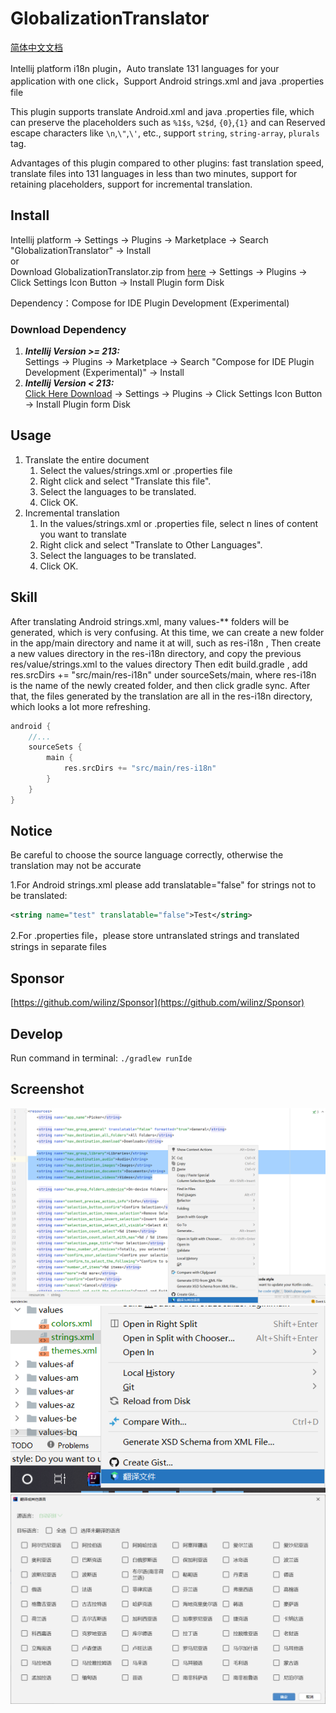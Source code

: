 # GlobalizationTranslator

[简体中文文档](README_zh_CN.md)

Intellij platform i18n plugin，Auto translate 131 languages for your application with one click，Support Android strings.xml and java .properties file

This plugin supports translate Android.xml and java .properties file, which can preserve the placeholders such as ```%1$s```, ```%2$d```, ```{0}```,```{1}``` and can Reserved escape characters like ```\n```,```\"```,```\'```, etc., support ```string```, ```string-array```, ```plurals``` tag.

Advantages of this plugin compared to other plugins: fast translation speed, translate files into 131 languages in less than two minutes, support for retaining placeholders, support for incremental translation.

## Install

Intellij platform -> Settings -> Plugins -> Marketplace -> Search "GlobalizationTranslator" -> Install  
or  
Download GlobalizationTranslator.zip from [here](https://github.com/wilinz/globalization-translator/releases) -> Settings -> Plugins -> Click Settings Icon Button  -> Install Plugin form Disk

Dependency：Compose for IDE Plugin Development (Experimental)

### Download Dependency

1. **_Intellij Version >= 213:_**  
   Settings -> Plugins -> Marketplace -> Search "Compose for IDE Plugin Development (Experimental)" -> Install
2. **_Intellij Version < 213:_**  
   [Click Here Download](https://github.com/wilinz/globalization-translator/releases/download/1.0.0/Compose_Intellij_Plugin_Base-0.1.0.zip)
   -> Settings -> Plugins -> Click Settings Icon Button  -> Install Plugin form Disk

## Usage
1. Translate the entire document
    1. Select the values/strings.xml or .properties file
    2. Right click and select "Translate this file".
    3. Select the languages to be translated.
    4. Click OK.
2. Incremental translation
    1. In the values/strings.xml or .properties file, select n lines of content you want to translate
    2. Right click and select "Translate to Other Languages".
    3. Select the languages to be translated.
    4. Click OK.

## Skill
After translating Android strings.xml, many values-** folders will be generated, which is very confusing. At this time, we can create a new folder in the app/main directory and name it at will, such as res-i18n ,
Then create a new values directory in the res-i18n directory, and copy the previous res/value/strings.xml to the values directory
Then edit build.gradle , add res.srcDirs += "src/main/res-i18n" under sourceSets/main, where res-i18n is the name of the newly created folder, and then click gradle sync.
After that, the files generated by the translation are all in the res-i18n directory, which looks a lot more refreshing.
```gradle
android {
    //...
    sourceSets {
        main {
            res.srcDirs += "src/main/res-i18n"
        }
    }
}
```

## Notice

Be careful to choose the source language correctly, otherwise the translation may not be accurate

1.For Android strings.xml please add translatable="false" for strings not to be translated:
```xml
<string name="test" translatable="false">Test</string>
```
2.For .properties file，please store untranslated strings and translated strings in separate files

## Sponsor
[https://github.com/wilinz/Sponsor](https://github.com/wilinz/Sponsor)

## Develop
Run command in terminal: `./gradlew runIde`

## Screenshot
<img src="img/20220417014525.png"   />
<img src="img/20220417014733.png"  />
<img src="img/20220417014758.png"   />
